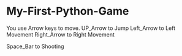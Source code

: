# My-First-Python-Game
You use Arrow keys to move.
UP_Arrow to Jump
Left_Arrow to Left Movement
Right_Arrow to Right Movement

Space_Bar to Shooting
